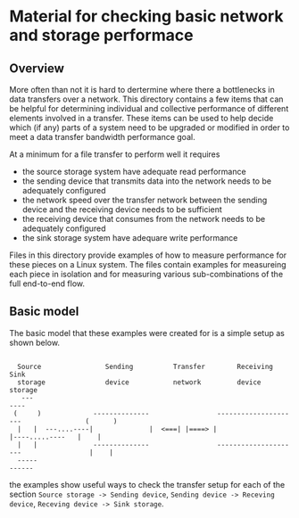 # Material for checking basic network and storage performace

## Overview

More often than not it is hard to dertermine where there a bottlenecks in data transfers over a network. This
directory contains a few items that can be helpful for determining individual and collective performance of different 
elements involved in a transfer. These items can be used to help decide which (if any) parts of a system need to be upgraded
or modified in order to meet a data transfer bandwidth performance goal.

At a minimum for a file transfer to perform well it requires 

- the source storage system have adequate read performance
- the sending device that transmits data into the network needs to be adequately configured
- the network speed over the transfer network between the sending device and the receiving device needs to be sufficient
- the receiving device that consumes from the network needs to be adequately configured
- the sink storage system have adequare write performance

Files in this directory provide examples of how to measure performance for these pieces on a Linux system. The
files contain examples for measureing each piece in isolation and for measuring various sub-combinations of
the full end-to-end flow. 

## Basic model

The basic model that these examples were created for is a simple setup as shown below.

```

  Source                Sending          Transfer        Receiving                        Sink
  storage               device           network         device                           storage
   ---                                                                                     ----
 (     )             --------------                 ---------------------                (      )
  |   |  ---....----|              |  <===| |====> |                     |----.....----   |    |
  |   |              --------------                 ---------------------                 |    |
  -----                                                                                   ------
```

the examples show useful ways to check the transfer setup for each of the section ```Source storage -> Sending device```,
```Sending device -> Receving device```, ```Receving device -> Sink storage```.
